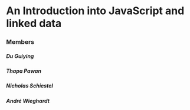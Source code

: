 # An Introduction into JavaScript and linked data

### Members
##### Du Guiying
##### Thapa Pawan
##### Nicholas Schiestel
##### André Wieghardt
